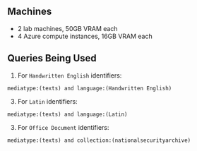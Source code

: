 
## Machines

- 2 lab machines, 50GB VRAM each
- 4 Azure compute instances, 16GB VRAM each

## Queries Being Used

1. For `Handwritten English` identifiers:
```
mediatype:(texts) and language:(Handwritten English)
```

3. For `Latin` identifiers:
```
mediatype:(texts) and language:(Latin)
```
3. For `Office Document` identifiers:
```
mediatype:(texts) and collection:(nationalsecurityarchive)
```